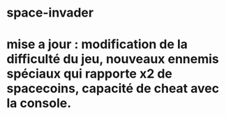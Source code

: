 # space-invader
# mise a jour : modification de la difficulté du jeu, nouveaux ennemis spéciaux qui rapporte x2 de spacecoins, capacité de cheat avec la console.
